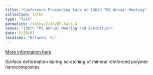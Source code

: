 ```yaml
---
title: "Conference Proceeding talk at 136th TMS Annual Meeting"
collection: talks
type: "Talk"
permalink: /talks/2/28/07-talk-4
venue: "136th TMS Annual Meeting and Exhibition"
date: 2/28/07
location: "Orlando, FL"
---
```


[More information here](https://www.tms.org/Meetings/Annual-07/PDFs/AM07_Wednesday.pdf)

Surface deformation during scratching of mineral reinforced polymer nanocomposites
